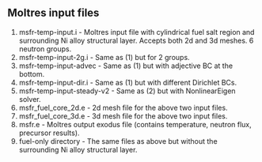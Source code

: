 ## Moltres input files
1. msfr-temp-input.i  -  Moltres input file with cylindrical fuel salt region and surrounding Ni alloy structural layer. Accepts both 2d and 3d meshes. 6 neutron groups.
2. msfr-temp-input-2g.i  -  Same as (1) but for 2 groups.
3. msfr-temp-input-advec  -  Same as (1) but with adjective BC at the bottom.
4. msfr-temp-input-dir.i  -  Same as (1) but with different Dirichlet BCs.
5. msfr-temp-input-steady-v2  -  Same as (2) but with NonlinearEigen solver.
6. msfr_fuel_core_2d.e  -  2d mesh file for the above two input files.
7. msfr_fuel_core_3d.e  -  3d mesh file for the above two input files.
8. msfr.e  -  Moltres output exodus file (contains temperature, neutron flux, precursor results).
9. fuel-only directory  -  The same files as above but without the surrounding Ni alloy structural layer.
